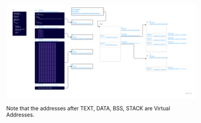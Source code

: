 ![Graph](./image.png "Graph")

Note that the addresses after TEXT, DATA, BSS, STACK are Virtual Addresses.
